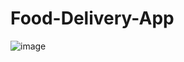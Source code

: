 # Food-Delivery-App
![image](https://github.com/user-attachments/assets/63bf080f-5151-4133-9cc4-2339c7ea1771)
